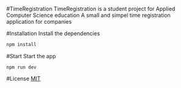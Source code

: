 #TimeRegistration
TimeRegistration is a student project for Applied Computer Science education
A small and simpel time registration application for companies

#Installation
Install the dependencies
```bash
npm install
```

#Start
Start the app
```bashgit 
npm run dev
```

#License
[MIT](https://choosealicense.com/licenses/mit/)
